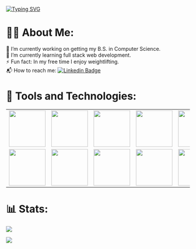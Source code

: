 [![Typing SVG](https://readme-typing-svg.demolab.com?font=Noto+Sans+JP&weight=500&size=40&pause=1000&color=FFFFFF&background=FFFFFF00&center=true&vCenter=true&width=1012&height=56&lines=%F0%9F%91%8B+Hi%2C+I'm+Patrick+Lisiecki)](https://git.io/typing-svg)

# 👨‍💻 About Me:
🔭 I’m currently working on getting my B.S. in Computer Science.<br>
🌱 I’m currently learning full stack web development.<br>
⚡ Fun fact: In my free time I enjoy weightlifting.<br>
📬 How to reach me: [![Linkedin Badge](https://img.shields.io/badge/-Patrick-blue?style=flat&logo=Linkedin&logoColor=white)](https://www.linkedin.com/in/patricklisiecki/)

# 🧰 Tools and Technologies:
<table>
  <tr>
    <td><img align="center" height="100px" width="100px" src="https://cdn.jsdelivr.net/gh/devicons/devicon/icons/html5/html5-original.svg" /></td>
    <td><img align="center" height="100px" width="100px" src="https://cdn.jsdelivr.net/gh/devicons/devicon/icons/css3/css3-original.svg" /></td>
    <td><img align="center" height="100px" width="100px" src="https://cdn.jsdelivr.net/gh/devicons/devicon/icons/javascript/javascript-original.svg" /></td>
    <td><img align="center" height="100px" width="100px" src="https://cdn.jsdelivr.net/gh/devicons/devicon/icons/typescript/typescript-original.svg" /></td>
    <td><img align="center" height="100px" width="100px" src="https://cdn.jsdelivr.net/gh/devicons/devicon/icons/nodejs/nodejs-original.svg" /></td>
    <td><img align="center" height="100px" width="100px" src="https://cdn.jsdelivr.net/gh/devicons/devicon/icons/react/react-original.svg" /></td>
    <td><img align="center" height="100px" width="100px" src="https://cdn.jsdelivr.net/gh/devicons/devicon/icons/jest/jest-plain.svg" /></td>    
  </tr>
  <tr>
    <td><img align="center" height="100px" width="100px" src="https://cdn.jsdelivr.net/gh/devicons/devicon/icons/cplusplus/cplusplus-original.svg" /></td>
    <td><img align="center" height="100px" width="100px" src="https://cdn.jsdelivr.net/gh/devicons/devicon/icons/java/java-original.svg" /></td>
    <td><img align="center" height="100px" width="100px" src="https://cdn.jsdelivr.net/gh/devicons/devicon/icons/python/python-original.svg" /></td>
    <td><img align="center" height="100px" width="100px" src="https://cdn.jsdelivr.net/gh/devicons/devicon/icons/php/php-original.svg" /></td>
    <td><img align="center" height="100px" width="100px" src="https://cdn.jsdelivr.net/gh/devicons/devicon/icons/mysql/mysql-original.svg" /></td>
    <td><img align="center" height="100px" width="100px" src="https://cdn.jsdelivr.net/gh/devicons/devicon/icons/mongodb/mongodb-original.svg" /></td>
    <td><img align="center" height="100px" width="100px" src="https://cdn.jsdelivr.net/gh/devicons/devicon/icons/git/git-original.svg" /></td>                        
  </tr>
</table>

# 📊 Stats:
![](https://github-readme-stats.vercel.app/api?username=PatrickLisiecki&theme=tokyonight&hide_border=false&include_all_commits=true&count_private=true)<br/>

[![](https://visitcount.itsvg.in/api?id=PatrickLisiecki&icon=2&color=12)](https://visitcount.itsvg.in)
